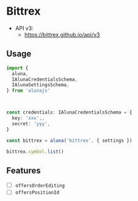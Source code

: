 # Bittrex

 - API v3:
    - https://bittrex.github.io/api/v3

## Usage

```ts
import {
  aluna,
  IAlunaCredentialsSchema,
  IAlunaSettingsSchema,
} from 'alunajs'



const credentials: IAlunaCredentialsSchema = {
  key: 'xxx',,
  secret: 'yyy',
}

const bittrex = aluna('bittrex', { settings })

bittrex.symbol.list()
```

## Features
  - [ ] `offersOrderEditing`
  - [ ] `offersPositionId`

